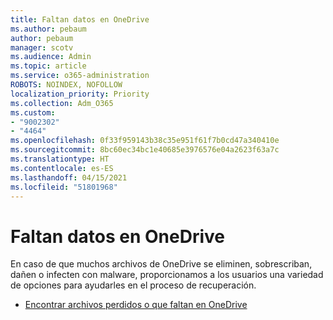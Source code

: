 ```yaml
---
title: Faltan datos en OneDrive
ms.author: pebaum
author: pebaum
manager: scotv
ms.audience: Admin
ms.topic: article
ms.service: o365-administration
ROBOTS: NOINDEX, NOFOLLOW
localization_priority: Priority
ms.collection: Adm_O365
ms.custom:
- "9002302"
- "4464"
ms.openlocfilehash: 0f33f959143b38c35e951f61f7b0cd47a340410e
ms.sourcegitcommit: 8bc60ec34bc1e40685e3976576e04a2623f63a7c
ms.translationtype: HT
ms.contentlocale: es-ES
ms.lasthandoff: 04/15/2021
ms.locfileid: "51801968"
---
```

# <a name="onedrive-is-missing-data"></a>Faltan datos en OneDrive

En caso de que muchos archivos de OneDrive se eliminen, sobrescriban, dañen o infecten con malware, proporcionamos a los usuarios una variedad de opciones para ayudarles en el proceso de recuperación.

- [Encontrar archivos perdidos o que faltan en OneDrive](https://go.microsoft.com/fwlink/?linkid=2125166)

